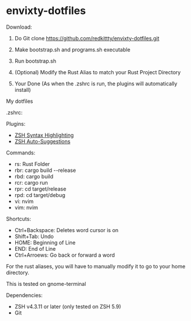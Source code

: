 # envixty-dotfiles

Download:

1. Do Git clone https://github.com/redkittty/envixty-dotfiles.git

2. Make bootstrap.sh and programs.sh executable
  
3. Run bootstrap.sh 

3. (Optional) Modify the Rust Alias to match your Rust Project Directory

4. Your Done (As when the .zshrc is run, the plugins will automatically install)


My dotfiles

.zshrc:

Plugins:
- [ZSH Syntax Highlighting](https://github.com/zsh-users/zsh-syntax-highlighting)
- [ZSH Auto-Suggestions](https://github.com/zsh-users/zsh-autosuggestions)

Commands:
- rs: Rust Folder
- rbr: cargo build --release
- rbd: cargo build
- rcr: cargo run
- rpr: cd target/release
- rpd: cd target/debug
- vi: nvim
- vim: nvim

Shortcuts:
- Ctrl+Backspace: Deletes word cursor is on
- Shift+Tab: Undo
- HOME: Beginning of Line
- END: End of Line
- Ctrl+Arroews: Go back or forward a word

For the rust aliases, you will have to manually modify it to go to your home directory.

This is tested on gnome-terminal

Dependencies:
- ZSH v4.3.11 or later (only tested on ZSH 5.9)
- Git
